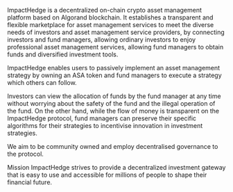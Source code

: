 ImpactHedge is a decentralized on-chain crypto asset management platform based on Algorand blockchain. It establishes a transparent and flexible marketplace for asset management services to meet the diverse needs of investors and asset management service providers, by connecting investors and fund managers, allowing ordinary investors to enjoy professional asset management services, allowing fund managers to obtain funds and diversified investment tools.

ImpactHedge enables users to passively implement an asset management strategy by owning an ASA token and fund managers to execute a strategy which others can follow.

Investors can view the allocation of funds by the fund manager at any time without worrying about the safety of the fund and the illegal operation of the fund. On the other hand, while the flow of money is transparent on the ImpactHedge protocol, fund managers can preserve their specific algorithms for their strategies to incentivise innovation in investment strategies.

We aim to be community owned and employ decentralised governance to the protocol. 

Mission
ImpactHedge strives to provide a decentralized investment gateway that is easy to use and accessible for millions of people to shape their financial future.
